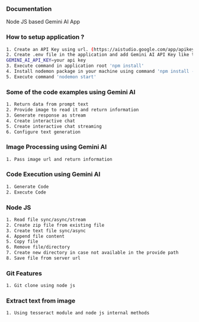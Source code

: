 ### Documentation

Node JS based Gemini AI App

### How to setup application ?

```sh
1. Create an API Key using url. (https://aistudio.google.com/app/apikey)
2. Create .env file in the application and add Gemini AI API Key like this:
GEMINI_AI_API_KEY=your api key
3. Execute command in application root 'npm install'
4. Install nodemon package in your machine using command 'npm install -g nodemon'
5. Execute command 'nodemon start'
```

### Some of the code examples using Gemini AI

```sh
1. Return data from prompt text
2. Provide image to read it and return information
3. Generate response as stream
4. Create interactive chat
5. Create interactive chat streaming
6. Configure text generation
```

### Image Processing using Gemini AI

```sh
1. Pass image url and return information
```
### Code Execution using Gemini AI

```sh
1. Generate Code
2. Execute Code
```
### Node JS

```sh
1. Read file sync/async/stream
2. Create zip file from existing file
3. Create text file sync/async
4. Append file content
5. Copy file
6. Remove file/directory
7. Create new directory in case not available in the provide path
8. Save file from server url
```

### Git Features

```sh
1. Git clone using node js
```

### Extract text from image

```sh
1. Using tesseract module and node js internal methods
```
